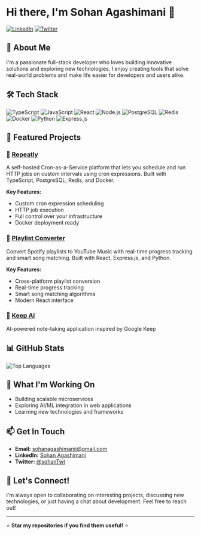 # Hi there, I'm Sohan Agashimani 👋

[![LinkedIn](https://img.shields.io/badge/LinkedIn-0077B5?style=for-the-badge&logo=linkedin&logoColor=white)](https://linkedin.com/in/sohan-a-1161601b4)
[![Twitter](https://img.shields.io/badge/Twitter-1DA1F2?style=for-the-badge&logo=twitter&logoColor=white)](https://x.com/sohanTwt)

## 🚀 About Me

I'm a passionate full-stack developer who loves building innovative solutions and exploring new technologies. I enjoy creating tools that solve real-world problems and make life easier for developers and users alike.

## 🛠️ Tech Stack

![TypeScript](https://img.shields.io/badge/TypeScript-007ACC?style=for-the-badge&logo=typescript&logoColor=white)
![JavaScript](https://img.shields.io/badge/JavaScript-F7DF1E?style=for-the-badge&logo=javascript&logoColor=black)
![React](https://img.shields.io/badge/React-20232A?style=for-the-badge&logo=react&logoColor=61DAFB)
![Node.js](https://img.shields.io/badge/Node.js-43853D?style=for-the-badge&logo=node.js&logoColor=white)
![PostgreSQL](https://img.shields.io/badge/PostgreSQL-316192?style=for-the-badge&logo=postgresql&logoColor=white)
![Redis](https://img.shields.io/badge/Redis-DC382D?style=for-the-badge&logo=redis&logoColor=white)
![Docker](https://img.shields.io/badge/Docker-2496ED?style=for-the-badge&logo=docker&logoColor=white)
![Python](https://img.shields.io/badge/Python-3776AB?style=for-the-badge&logo=python&logoColor=white)
![Express.js](https://img.shields.io/badge/Express.js-404D59?style=for-the-badge&logo=express&logoColor=white)

## 🎯 Featured Projects

### 🔄 [Repeatly](https://github.com/sohanagashimani/repeatly)

A self-hosted Cron-as-a-Service platform that lets you schedule and run HTTP jobs on custom intervals using cron expressions. Built with TypeScript, PostgreSQL, Redis, and Docker.

**Key Features:**

- Custom cron expression scheduling
- HTTP job execution
- Full control over your infrastructure
- Docker deployment ready

### 🎵 [Playlist Converter](https://github.com/sohanagashimani/playlist-converter)

Convert Spotify playlists to YouTube Music with real-time progress tracking and smart song matching. Built with React, Express.js, and Python.

**Key Features:**

- Cross-platform playlist conversion
- Real-time progress tracking
- Smart song matching algorithms
- Modern React interface

### 🤖 [Keep AI](https://github.com/sohanagashimani/keep-ai)

AI-powered note-taking application inspired by Google Keep


## 📊 GitHub Stats

![Top Languages](https://github-readme-stats.vercel.app/api/top-langs/?username=sohanagashimani&layout=compact&theme=radical)


## 🌟 What I'm Working On

- Building scalable microservices
- Exploring AI/ML integration in web applications
- Learning new technologies and frameworks

## 📫 Get In Touch

- **Email:** [sohanagashimanii@gmail.com](mailto:sohanagashimanii@gmail.com)
- **LinkedIn:** [Sohan Agashimani](https://linkedin.com/in/sohan-a-1161601b4)
- **Twitter:** [@sohanTwt](https://x.com/sohanTwt)

## 🤝 Let's Connect!

I'm always open to collaborating on interesting projects, discussing new technologies, or just having a chat about development. Feel free to reach out!

---

⭐ **Star my repositories if you find them useful!** ⭐
